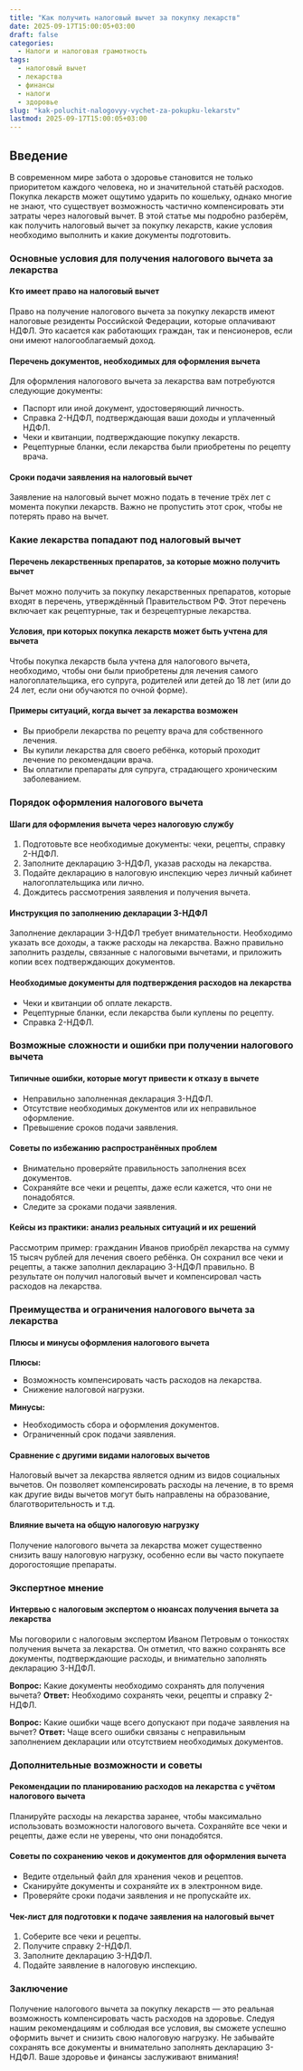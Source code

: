 ```yaml
---
title: "Как получить налоговый вычет за покупку лекарств"
date: 2025-09-17T15:00:05+03:00
draft: false
categories:
  - Налоги и налоговая грамотность
tags:
  - налоговый вычет
  - лекарства
  - финансы
  - налоги
  - здоровье
slug: "kak-poluchit-nalogovyy-vychet-za-pokupku-lekarstv"
lastmod: 2025-09-17T15:00:05+03:00
---
```


## Введение

В современном мире забота о здоровье становится не только приоритетом каждого человека, но и значительной статьёй расходов. Покупка лекарств может ощутимо ударить по кошельку, однако многие не знают, что существует возможность частично компенсировать эти затраты через налоговый вычет. В этой статье мы подробно разберём, как получить налоговый вычет за покупку лекарств, какие условия необходимо выполнить и какие документы подготовить.

### Основные условия для получения налогового вычета за лекарства

#### Кто имеет право на налоговый вычет

Право на получение налогового вычета за покупку лекарств имеют налоговые резиденты Российской Федерации, которые оплачивают НДФЛ. Это касается как работающих граждан, так и пенсионеров, если они имеют налогооблагаемый доход.

#### Перечень документов, необходимых для оформления вычета

Для оформления налогового вычета за лекарства вам потребуются следующие документы:

- Паспорт или иной документ, удостоверяющий личность.
- Справка 2-НДФЛ, подтверждающая ваши доходы и уплаченный НДФЛ.
- Чеки и квитанции, подтверждающие покупку лекарств.
- Рецептурные бланки, если лекарства были приобретены по рецепту врача.

#### Сроки подачи заявления на налоговый вычет

Заявление на налоговый вычет можно подать в течение трёх лет с момента покупки лекарств. Важно не пропустить этот срок, чтобы не потерять право на вычет.

### Какие лекарства попадают под налоговый вычет

#### Перечень лекарственных препаратов, за которые можно получить вычет

Вычет можно получить за покупку лекарственных препаратов, которые входят в перечень, утверждённый Правительством РФ. Этот перечень включает как рецептурные, так и безрецептурные лекарства.

#### Условия, при которых покупка лекарств может быть учтена для вычета

Чтобы покупка лекарств была учтена для налогового вычета, необходимо, чтобы они были приобретены для лечения самого налогоплательщика, его супруга, родителей или детей до 18 лет (или до 24 лет, если они обучаются по очной форме).

#### Примеры ситуаций, когда вычет за лекарства возможен

- Вы приобрели лекарства по рецепту врача для собственного лечения.
- Вы купили лекарства для своего ребёнка, который проходит лечение по рекомендации врача.
- Вы оплатили препараты для супруга, страдающего хроническим заболеванием.

### Порядок оформления налогового вычета

#### Шаги для оформления вычета через налоговую службу

1. Подготовьте все необходимые документы: чеки, рецепты, справку 2-НДФЛ.
2. Заполните декларацию 3-НДФЛ, указав расходы на лекарства.
3. Подайте декларацию в налоговую инспекцию через личный кабинет налогоплательщика или лично.
4. Дождитесь рассмотрения заявления и получения вычета.

#### Инструкция по заполнению декларации 3-НДФЛ

Заполнение декларации 3-НДФЛ требует внимательности. Необходимо указать все доходы, а также расходы на лекарства. Важно правильно заполнить разделы, связанные с налоговыми вычетами, и приложить копии всех подтверждающих документов.

#### Необходимые документы для подтверждения расходов на лекарства

- Чеки и квитанции об оплате лекарств.
- Рецептурные бланки, если лекарства были куплены по рецепту.
- Справка 2-НДФЛ.

### Возможные сложности и ошибки при получении налогового вычета

#### Типичные ошибки, которые могут привести к отказу в вычете

- Неправильно заполненная декларация 3-НДФЛ.
- Отсутствие необходимых документов или их неправильное оформление.
- Превышение сроков подачи заявления.

#### Советы по избежанию распространённых проблем

- Внимательно проверяйте правильность заполнения всех документов.
- Сохраняйте все чеки и рецепты, даже если кажется, что они не понадобятся.
- Следите за сроками подачи заявления.

#### Кейсы из практики: анализ реальных ситуаций и их решений

Рассмотрим пример: гражданин Иванов приобрёл лекарства на сумму 15 тысяч рублей для лечения своего ребёнка. Он сохранил все чеки и рецепты, а также заполнил декларацию 3-НДФЛ правильно. В результате он получил налоговый вычет и компенсировал часть расходов на лекарства.

### Преимущества и ограничения налогового вычета за лекарства

#### Плюсы и минусы оформления налогового вычета

**Плюсы:**
- Возможность компенсировать часть расходов на лекарства.
- Снижение налоговой нагрузки.

**Минусы:**
- Необходимость сбора и оформления документов.
- Ограниченный срок подачи заявления.

#### Сравнение с другими видами налоговых вычетов

Налоговый вычет за лекарства является одним из видов социальных вычетов. Он позволяет компенсировать расходы на лечение, в то время как другие виды вычетов могут быть направлены на образование, благотворительность и т.д.

#### Влияние вычета на общую налоговую нагрузку

Получение налогового вычета за лекарства может существенно снизить вашу налоговую нагрузку, особенно если вы часто покупаете дорогостоящие препараты.

### Экспертное мнение

#### Интервью с налоговым экспертом о нюансах получения вычета за лекарства

Мы поговорили с налоговым экспертом Иваном Петровым о тонкостях получения вычета за лекарства. Он отметил, что важно сохранять все документы, подтверждающие расходы, и внимательно заполнять декларацию 3-НДФЛ.

**Вопрос:** Какие документы необходимо сохранять для получения вычета?
**Ответ:** Необходимо сохранять чеки, рецепты и справку 2-НДФЛ.

**Вопрос:** Какие ошибки чаще всего допускают при подаче заявления на вычет?
**Ответ:** Чаще всего ошибки связаны с неправильным заполнением декларации или отсутствием необходимых документов.

### Дополнительные возможности и советы

#### Рекомендации по планированию расходов на лекарства с учётом налогового вычета

Планируйте расходы на лекарства заранее, чтобы максимально использовать возможности налогового вычета. Сохраняйте все чеки и рецепты, даже если не уверены, что они понадобятся.

#### Советы по сохранению чеков и документов для оформления вычета

- Ведите отдельный файл для хранения чеков и рецептов.
- Сканируйте документы и сохраняйте их в электронном виде.
- Проверяйте сроки подачи заявления и не пропускайте их.

#### Чек-лист для подготовки к подаче заявления на налоговый вычет

1. Соберите все чеки и рецепты.
2. Получите справку 2-НДФЛ.
3. Заполните декларацию 3-НДФЛ.
4. Подайте заявление в налоговую инспекцию.

### Заключение

Получение налогового вычета за покупку лекарств — это реальная возможность компенсировать часть расходов на здоровье. Следуя нашим рекомендациям и соблюдая все условия, вы сможете успешно оформить вычет и снизить свою налоговую нагрузку. Не забывайте сохранять все документы и внимательно заполнять декларацию 3-НДФЛ. Ваше здоровье и финансы заслуживают внимания!
